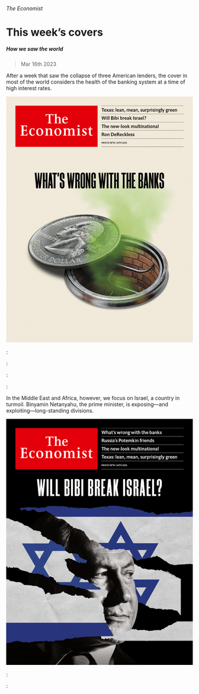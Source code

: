 ###### The Economist

# This week’s covers 

##### How we saw the world 

> Mar 16th 2023 

After a week that saw the collapse of three American lenders, the cover in most of the world considers the health of the banking system at a time of high interest rates.

![image](images/20230318_DE_US.jpg) 


: 

: 

: 

: 


In the Middle East and Africa, however, we focus on Israel, a country in turmoil. Binyamin Netanyahu, the prime minister, is exposing—and exploiting—long-standing divisions.

![image](images/20230318_DE_ME.jpg) 


: 

: 


